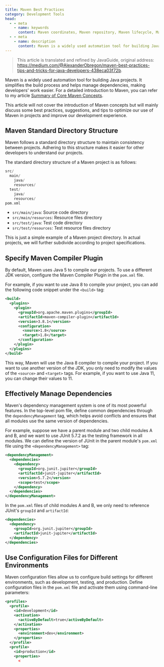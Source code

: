 ```yaml
---
title: Maven Best Practices
category: Development Tools
head:
  - - meta
    - name: keywords
      content: Maven coordinates, Maven repository, Maven lifecycle, Maven multi-module management
  - - meta
    - name: description
      content: Maven is a widely used automation tool for building Java projects. It simplifies the build process and helps manage dependencies, making developers' work easier. In this blog post, we will discuss some best practices, tips, and tricks to optimize our use of Maven in projects and improve our development experience.
---
```


> This article is translated and refined by JavaGuide, original address: <https://medium.com/@AlexanderObregon/maven-best-practices-tips-and-tricks-for-java-developers-438eca03f72b>.

Maven is a widely used automation tool for building Java projects. It simplifies the build process and helps manage dependencies, making developers' work easier. For a detailed introduction to Maven, you can refer to my article [Summary of Core Maven Concepts](./maven-core-concepts.md).

This article will not cover the introduction of Maven concepts but will mainly discuss some best practices, suggestions, and tips to optimize our use of Maven in projects and improve our development experience.

## Maven Standard Directory Structure

Maven follows a standard directory structure to maintain consistency between projects. Adhering to this structure makes it easier for other developers to understand our projects.

The standard directory structure of a Maven project is as follows:

```groovy
src/
  main/
    java/
    resources/
  test/
    java/
    resources/
pom.xml
```

- `src/main/java`: Source code directory
- `src/main/resources`: Resource files directory
- `src/test/java`: Test code directory
- `src/test/resources`: Test resource files directory

This is just a simple example of a Maven project directory. In actual projects, we will further subdivide according to project specifications.

## Specify Maven Compiler Plugin

By default, Maven uses Java 5 to compile our projects. To use a different JDK version, configure the Maven Compiler Plugin in the `pom.xml` file.

For example, if you want to use Java 8 to compile your project, you can add the following code snippet under the `<build>` tag:

```xml
<build>
  <plugins>
    <plugin>
      <groupId>org.apache.maven.plugins</groupId>
      <artifactId>maven-compiler-plugin</artifactId>
      <version>3.8.1</version>
      <configuration>
        <source>1.8</source>
        <target>1.8</target>
      </configuration>
    </plugin>
  </plugins>
</build>
```

This way, Maven will use the Java 8 compiler to compile your project. If you want to use another version of the JDK, you only need to modify the values of the `<source>` and `<target>` tags. For example, if you want to use Java 11, you can change their values to 11.

## Effectively Manage Dependencies

Maven's dependency management system is one of its most powerful features. In the top-level pom file, define common dependencies through the `dependencyManagement` tag, which helps avoid conflicts and ensures that all modules use the same version of dependencies.

For example, suppose we have a parent module and two child modules A and B, and we want to use JUnit 5.7.2 as the testing framework in all modules. We can define the version of JUnit in the parent module's `pom.xml` file using the `<dependencyManagement>` tag:

```xml
<dependencyManagement>
  <dependencies>
    <dependency>
      <groupId>org.junit.jupiter</groupId>
      <artifactId>junit-jupiter</artifactId>
      <version>5.7.2</version>
      <scope>test</scope>
    </dependency>
  </dependencies>
</dependencyManagement>
```

In the `pom.xml` files of child modules A and B, we only need to reference JUnit's `groupId` and `artifactId`:

```xml
<dependencies>
  <dependency>
    <groupId>org.junit.jupiter</groupId>
    <artifactId>junit-jupiter</artifactId>
  </dependency>
</dependencies>
```

## Use Configuration Files for Different Environments

Maven configuration files allow us to configure build settings for different environments, such as development, testing, and production. Define configuration files in the `pom.xml` file and activate them using command-line parameters:

```xml
<profiles>
  <profile>
    <id>development</id>
    <activation>
      <activeByDefault>true</activeByDefault>
    </activation>
    <properties>
      <environment>dev</environment>
    </properties>
  </profile>
  <profile>
    <id>production</id>
    <properties>
      <